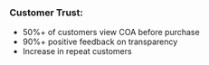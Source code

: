 ### **Customer Trust:**
- 50%+ of customers view COA before purchase
- 90%+ positive feedback on transparency
- Increase in repeat customers
